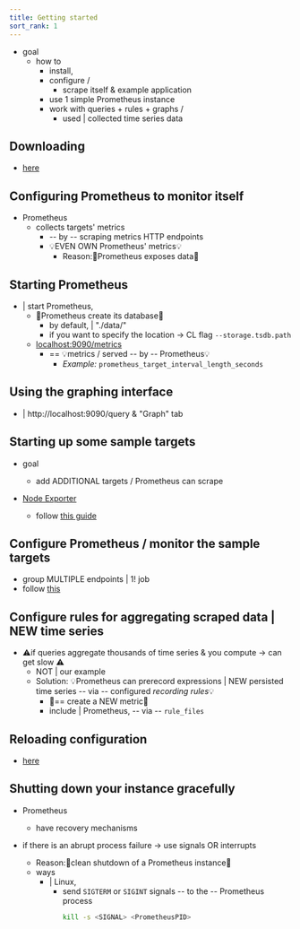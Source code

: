 ```yaml
---
title: Getting started
sort_rank: 1
---
```


* goal
  * how to 
    * install,
    * configure /
      * scrape itself & example application 
    * use 1 simple Prometheus instance
    * work with queries + rules + graphs /
      * used | collected time series data

## Downloading
* [here](installation.md)

## Configuring Prometheus to monitor itself

* Prometheus
  * collects targets' metrics
    * -- by -- scraping metrics HTTP endpoints
    * 💡EVEN OWN Prometheus' metrics💡
      * Reason:🧠Prometheus exposes data🧠

## Starting Prometheus

* | start Prometheus,
  * 👀Prometheus create its database👀
    * by default, | "./data/"
    * if you want to specify the location -> CL flag `--storage.tsdb.path`
  * [localhost:9090/metrics](http://localhost:9090/metrics)
    * == 💡metrics / served -- by -- Prometheus💡
      * _Example:_ `prometheus_target_interval_length_seconds`

## Using the graphing interface

* | http://localhost:9090/query & "Graph" tab

## Starting up some sample targets

* goal
  * add ADDITIONAL targets / Prometheus can scrape

* [Node Exporter](https://prometheus.io/docs/guides/node-exporter/)
  * follow [this guide](https://github.com/dancer1325/prometheus-website/blob/main/docs/guides/node-exporter.md)

## Configure Prometheus / monitor the sample targets

* group MULTIPLE endpoints | 1! job
* follow [this](examples/gettingStarted/README.md#configure-prometheus--monitor-the-sample-targets)

## Configure rules for aggregating scraped data | NEW time series

* ⚠️if queries aggregate thousands of time series & you compute -> can get slow ⚠️ 
  * NOT | our example
  * Solution: 💡Prometheus can prerecord expressions | NEW persisted time series -- via -- configured _recording rules_💡
    * 👀== create a NEW metric👀
    * include | Prometheus, -- via -- `rule_files`

## Reloading configuration

* [here](configuration/configuration.md)

## Shutting down your instance gracefully

* Prometheus
  * have recovery mechanisms

* if there is an abrupt process failure -> use signals OR interrupts
  * Reason:🧠clean shutdown of a Prometheus instance🧠
  * ways
    * | Linux,
      * send `SIGTERM` or `SIGINT` signals -- to the -- Prometheus process
        ```bash
        kill -s <SIGNAL> <PrometheusPID>
        ```
